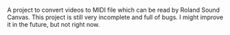 A project to convert videos to MIDI file which can be read by Roland Sound Canvas.
This project is still very incomplete and full of bugs. I might improve it in the future, but not right now.
